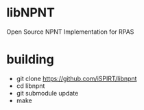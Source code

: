 # libNPNT
Open Source NPNT Implementation for RPAS

# building
* git clone https://github.com/iSPIRT/libnpnt
* cd libnpnt
* git submodule update
* make
